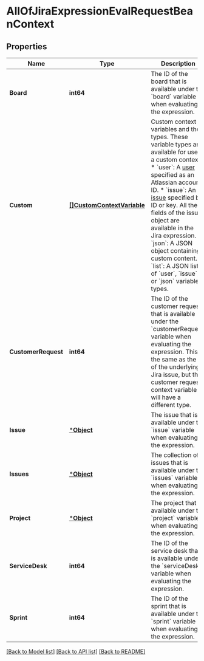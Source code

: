 # AllOfJiraExpressionEvalRequestBeanContext

## Properties
Name | Type | Description | Notes
------------ | ------------- | ------------- | -------------
**Board** | **int64** | The ID of the board that is available under the &#x60;board&#x60; variable when evaluating the expression. | [optional] [default to null]
**Custom** | [**[]CustomContextVariable**](CustomContextVariable.md) | Custom context variables and their types. These variable types are available for use in a custom context:   *  &#x60;user&#x60;: A [user](https://developer.atlassian.com/cloud/jira/platform/jira-expressions-type-reference#user) specified as an Atlassian account ID.  *  &#x60;issue&#x60;: An [issue](https://developer.atlassian.com/cloud/jira/platform/jira-expressions-type-reference#issue) specified by ID or key. All the fields of the issue object are available in the Jira expression.  *  &#x60;json&#x60;: A JSON object containing custom content.  *  &#x60;list&#x60;: A JSON list of &#x60;user&#x60;, &#x60;issue&#x60;, or &#x60;json&#x60; variable types. | [optional] [default to null]
**CustomerRequest** | **int64** | The ID of the customer request that is available under the &#x60;customerRequest&#x60; variable when evaluating the expression. This is the same as the ID of the underlying Jira issue, but the customer request context variable will have a different type. | [optional] [default to null]
**Issue** | [***Object**](.md) | The issue that is available under the &#x60;issue&#x60; variable when evaluating the expression. | [optional] [default to null]
**Issues** | [***Object**](.md) | The collection of issues that is available under the &#x60;issues&#x60; variable when evaluating the expression. | [optional] [default to null]
**Project** | [***Object**](.md) | The project that is available under the &#x60;project&#x60; variable when evaluating the expression. | [optional] [default to null]
**ServiceDesk** | **int64** | The ID of the service desk that is available under the &#x60;serviceDesk&#x60; variable when evaluating the expression. | [optional] [default to null]
**Sprint** | **int64** | The ID of the sprint that is available under the &#x60;sprint&#x60; variable when evaluating the expression. | [optional] [default to null]

[[Back to Model list]](../README.md#documentation-for-models) [[Back to API list]](../README.md#documentation-for-api-endpoints) [[Back to README]](../README.md)

